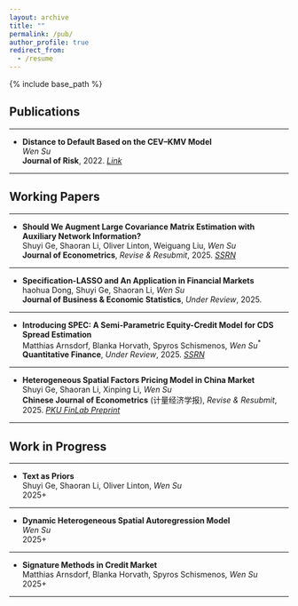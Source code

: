 ```yaml
---
layout: archive
title: ""
permalink: /pub/
author_profile: true
redirect_from:
  - /resume
---
```


{% include base_path %}

Publications
------

---


- **Distance to Default Based on the CEV–KMV Model**  <br/>
  *Wen Su* <br/>
  **Journal of Risk**, 2022. *[Link](https://www.risk.net/journal-of-risk/7954316/distance-to-default-based-on-the-cev-kmv-model)* 

---


Working Papers
------

---


- **Should We Augment Large Covariance Matrix Estimation with Auxiliary Network Information?**  <br/>
  Shuyi Ge, Shaoran Li, Oliver Linton, Weiguang Liu, *Wen Su* <br/>
  **Journal of Econometrics**, *Revise & Resubmit*, 2025. *[SSRN](https://papers.ssrn.com/sol3/papers.cfm?abstract_id=4975753)* 


---

- **Specification-LASSO and An Application in Financial Markets**  <br/>
  haohua Dong, Shuyi Ge, Shaoran Li, *Wen Su* <br/>
  **Journal of Business & Economic Statistics**, *Under Review*, 2025.

---


- **Introducing SPEC: A Semi-Parametric Equity-Credit Model for CDS Spread Estimation**  <br/>
  Matthias Arnsdorf, Blanka Horvath, Spyros Schismenos, *Wen Su*$^{*}$ <br/>
  **Quantitative Finance**, *Under Review*, 2025. *[SSRN](https://papers.ssrn.com/sol3/papers.cfm?abstract_id=5471406)* 

---

- **Heterogeneous Spatial Factors Pricing Model in China Market** <br/>
  Shuyi Ge, Shaoran Li, Xinping Li, *Wen Su* <br/>
  **Chinese Journal of Econometrics** (计量经济学报), *Revise & Resubmit*, 2025. *[PKU FinLab Preprint](http://finlab.pku.edu.cn/Upload_out/Web_File/Research_File/%E6%96%B0%E9%97%BB%E4%B8%AD%E6%96%87_12.10_reducesize.pdf)* 

---



Work in Progress
------

---


- **Text as Priors**  <br/>
  Shuyi Ge, Shaoran Li, Oliver Linton, *Wen Su* <br/>
  2025+
  
---

- **Dynamic Heterogeneous Spatial Autoregression Model**  <br/>
  *Wen Su* <br/>
  2025+

---

- **Signature Methods in Credit Market**  <br/>
  Matthias Arnsdorf, Blanka Horvath, Spyros Schismenos, *Wen Su* <br/>
  2025+

---

